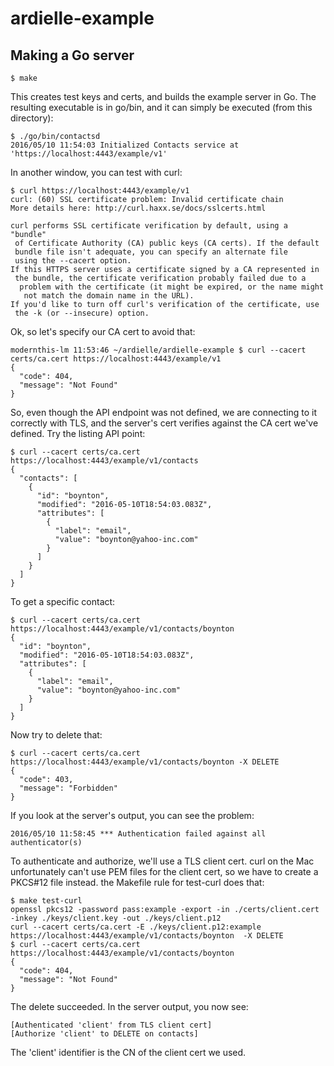 # ardielle-example

## Making a Go server

    $ make

This creates test keys and certs, and builds the example server in Go. The resulting executable is in go/bin, and
it can simply be executed (from this directory):

    $ ./go/bin/contactsd
    2016/05/10 11:54:03 Initialized Contacts service at 'https://localhost:4443/example/v1'

In another window, you can test with curl:

    $ curl https://localhost:4443/example/v1
    curl: (60) SSL certificate problem: Invalid certificate chain
    More details here: http://curl.haxx.se/docs/sslcerts.html
    
    curl performs SSL certificate verification by default, using a "bundle"
     of Certificate Authority (CA) public keys (CA certs). If the default
     bundle file isn't adequate, you can specify an alternate file
     using the --cacert option.
    If this HTTPS server uses a certificate signed by a CA represented in
     the bundle, the certificate verification probably failed due to a
      problem with the certificate (it might be expired, or the name might
       not match the domain name in the URL).
    If you'd like to turn off curl's verification of the certificate, use
     the -k (or --insecure) option.

Ok, so let's specify our CA cert to avoid that:

    modernthis-lm 11:53:46 ~/ardielle/ardielle-example $ curl --cacert certs/ca.cert https://localhost:4443/example/v1
    {
      "code": 404,
      "message": "Not Found"
    }

So, even though the API endpoint was not defined, we are connecting to it correctly with TLS, and the server's cert
verifies against the CA cert we've defined. Try the listing API point:

    $ curl --cacert certs/ca.cert https://localhost:4443/example/v1/contacts
    {
      "contacts": [
        {
          "id": "boynton",
          "modified": "2016-05-10T18:54:03.083Z",
          "attributes": [
            {
              "label": "email",
              "value": "boynton@yahoo-inc.com"
            }
          ]
        }
      ]
    }

To get a specific contact:

    $ curl --cacert certs/ca.cert https://localhost:4443/example/v1/contacts/boynton
    {
      "id": "boynton",
      "modified": "2016-05-10T18:54:03.083Z",
      "attributes": [
        {
          "label": "email",
          "value": "boynton@yahoo-inc.com"
        }
      ]
    }

Now try to delete that:

    $ curl --cacert certs/ca.cert https://localhost:4443/example/v1/contacts/boynton -X DELETE
    {
      "code": 403,
      "message": "Forbidden"
    }

If you look at the server's output, you can see the problem:

    2016/05/10 11:58:45 *** Authentication failed against all authenticator(s)

To authenticate and authorize, we'll use a TLS client cert. curl on the Mac unfortunately can't use PEM files for the
client cert, so we have to create a PKCS#12 file instead. the Makefile rule for test-curl does that:

    $ make test-curl
    openssl pkcs12 -password pass:example -export -in ./certs/client.cert -inkey ./keys/client.key -out ./keys/client.p12
    curl --cacert certs/ca.cert -E ./keys/client.p12:example https://localhost:4443/example/v1/contacts/boynton  -X DELETE
    $ curl --cacert certs/ca.cert https://localhost:4443/example/v1/contacts/boynton
    {
      "code": 404,
      "message": "Not Found"
    }

The delete succeeded. In the server output, you now see:

    [Authenticated 'client' from TLS client cert]
    [Authorize 'client' to DELETE on contacts]

The 'client' identifier is the CN of the client cert we used.

